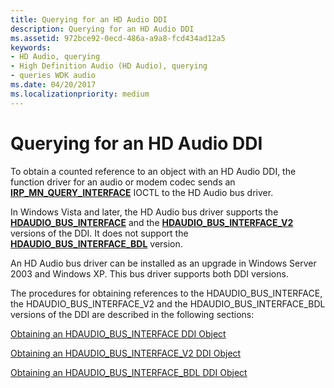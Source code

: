 ```yaml
---
title: Querying for an HD Audio DDI
description: Querying for an HD Audio DDI
ms.assetid: 972bce92-0ecd-486a-a9a8-fcd434ad12a5
keywords:
- HD Audio, querying
- High Definition Audio (HD Audio), querying
- queries WDK audio
ms.date: 04/20/2017
ms.localizationpriority: medium
---
```


# Querying for an HD Audio DDI


To obtain a counted reference to an object with an HD Audio DDI, the function driver for an audio or modem codec sends an [**IRP\_MN\_QUERY\_INTERFACE**](https://msdn.microsoft.com/library/windows/hardware/ff551687) IOCTL to the HD Audio bus driver.

In Windows Vista and later, the HD Audio bus driver supports the [**HDAUDIO\_BUS\_INTERFACE**](https://msdn.microsoft.com/library/windows/hardware/ff536413) and the [**HDAUDIO\_BUS\_INTERFACE\_V2**](https://msdn.microsoft.com/library/windows/hardware/ff536418) versions of the DDI. It does not support the [**HDAUDIO\_BUS\_INTERFACE\_BDL**](https://msdn.microsoft.com/library/windows/hardware/ff536416) version.

An HD Audio bus driver can be installed as an upgrade in Windows Server 2003 and Windows XP. This bus driver supports both DDI versions.

The procedures for obtaining references to the HDAUDIO\_BUS\_INTERFACE, the HDAUDIO\_BUS\_INTERFACE\_V2 and the HDAUDIO\_BUS\_INTERFACE\_BDL versions of the DDI are described in the following sections:

[Obtaining an HDAUDIO\_BUS\_INTERFACE DDI Object](obtaining-an-hdaudio-bus-interface-ddi-object.md)

[Obtaining an HDAUDIO\_BUS\_INTERFACE\_V2 DDI Object](obtaining-an-hdaudio-bus-interface-v2-ddi-object.md)

[Obtaining an HDAUDIO\_BUS\_INTERFACE\_BDL DDI Object](obtaining-an-hdaudio-bus-interface-bdl-ddi-object.md)

 

 





